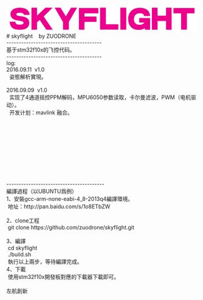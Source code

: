 <div><span style="white-space:pre"></span><img src="https://raw.githubusercontent.com/zuodrone/skyflight/master/doc/skyflight.png"></div>

<div># skyflight &nbsp; &nbsp;by ZUODRONE</div>
<div>---------------------------------------</div>
<div>基于stm32f10x的飞控代码。</div>
<div>---------------------------------------</div>
<div>log:</div> 
<div>2016.09.11 &nbsp;v1.0</div>
<div><span style="white-space:pre">	</span>
姿態解析實現。
</div>
<div><br></div>
<div>2016.09.09 &nbsp;v1.0</div>
<div><span style="white-space:pre">	</span>
实现了4通道摇控PPM解码，MPU6050参数读取，卡尔曼滤波，PWM（电机驱动）。
</div>
<div><span style="white-space:pre">	</span>
开发计划：mavlink 融合。
</div>
<div><br></div><div><br></div><div><br></div><div><br></div><div><br></div><div><br></div><div><br></div><div><br></div><div><br></div><div><br></div>
<div>----------------------------------------</div>
<div>編譯過程（以UBUNTU爲例）</div>
<div>1、安裝gcc-arm-none-eabi-4_8-2013q4編譯環境。</div>
<div><span style="white-space:pre">	</span>地址：http://pan.baidu.com/s/1o8ETbZW</div>
<div><br></div>
<div>2、clone工程</div>
<div><span style="white-space:pre">	</span>git clone https://github.com/zuodrone/skyflight.git</div>
<div><br></div>
<div>3、編譯</div> 
<div><span style="white-space:pre">	</span>cd skyflight</div>
<div><span style="white-space:pre">	</span>./build.sh</div>
<div><span style="white-space:pre">	</span>執行以上兩步，等待編譯完成。</div>
<div>4、下載</div>
<div><span style="white-space:pre">	</span>使用stm32f10x開發板對應的下載器下載即可。</div>
<div><br></div>
<div>
<span style="white-space:pre"></span>左航創新</div>
